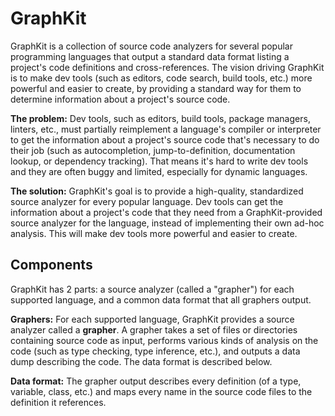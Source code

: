 # GraphKit

GraphKit is a collection of source code analyzers for several popular
programming languages that output a standard data format listing a project's
code definitions and cross-references. The vision driving GraphKit is to make
dev tools (such as editors, code search, build tools, etc.) more powerful and
easier to create, by providing a standard way for them to determine information
about a project's source code.

**The problem:** Dev tools, such as editors, build tools, package managers,
linters, etc., must partially reimplement a language's compiler or interpreter
to get the information about a project's source code that's necessary to do
their job (such as autocompletion, jump-to-definition, documentation lookup, or
dependency tracking). That means it's hard to write dev tools and they are often
buggy and limited, especially for dynamic languages.

**The solution:** GraphKit's goal is to provide a high-quality, standardized
source analyzer for every popular language. Dev tools can get the information
about a project's code that they need from a GraphKit-provided source analyzer
for the language, instead of implementing their own ad-hoc analysis. This will make dev tools more powerful and easier to create.

## Components

GraphKit has 2 parts: a source analyzer (called a "grapher") for each supported
language, and a common data format that all graphers output.

**Graphers:** For each supported language, GraphKit provides a source analyzer called a
**grapher**. A grapher takes a set of files or directories containing source code as input, performs various kinds of analysis on the code (such as type checking, type inference, etc.), and outputs a data dump describing the code. The data format is described below.

**Data format:** The grapher output describes every definition (of a type,
variable, class, etc.) and maps every name in the source code files to the
definition it references.